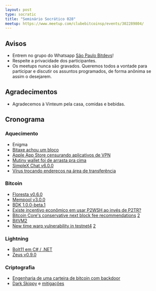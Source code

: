```yaml
---
layout: post
type: socratic
title: "Seminário Socrático 028"
meetup: https://www.meetup.com/clubebitcoinsp/events/302289804/
---
```


## Avisos

- Entrem no grupo do Whatsapp [São Paulo Bitdevs](https://chat.whatsapp.com/HiaPqjmUqER5djFPR1Yl3T)!
- Respeite a privacidade dos participantes.
- Os meetups nunca são gravados. Queremos todos a vontade para participar e discutir os assuntos programados, de forma anônima se assim o desejarem.

## Agradecimentos

- Agradecemos à Vinteum pela casa, comidas e bebidas.

## Cronograma

### Aquecimento
- Enigma
- [Bitaxe achou um bloco](https://mempool.space/tx/fe75e7d6e9f1c73f77c3dbeddd911dc6fbb8bcf98b7a37fec1820adba989e378)
- [Apple App Store censurando aplicativos de VPN](https://x.com/protonvpn/status/1825181045035074016)
- [Mutiny wallet foi de arrasta pra cima](https://blog.mutinywallet.com/mutiny-wallet-is-shutting-down/)
- [SimpleX Chat v6.0.0](https://www.nobsbitcoin.com/simplex-chat-v6-0/)
- [Vírus trocando endereços na área de transferência](https://x.com/SandLabs_21/status/1820311557269594463)

### Bitcoin
- [Floresta v0.6.0](https://medium.com/vinteum-org/floresta-update-simplifying-bitcoin-node-integration-for-wallets-6886ea7c975c)
- [Mempool v3.0.0](https://x.com/mempool/status/1828057401968533629)
- [BDK 1.0.0-beta.1](https://github.com/bitcoindevkit/bdk/releases/tag/v1.0.0-beta.1)
- [Existe incentivo econômico em usar P2WSH ao invés de P2TR?](https://bitcoin.stackexchange.com/questions/123500/is-there-an-economic-incentive-to-use-p2wsh-over-p2tr)
- [Bitcoin Core's conservative next block fee recommendations](https://x.com/mononautical/status/1826679495568564677) [2](https://x.com/mononautical/status/1826604180251050388)
- [BitVM2](https://bitvm.org/bitvm_bridge.pdf)
- [New time warp vulnerability in testnet4](https://delvingbitcoin.org/t/zawy-s-alternating-timestamp-attack/1062) [2](https://bitcoinops.org/en/newsletters/2024/08/16/)

### Lightning
- [Bolt11 em C# / .NET](https://x.com/ngoline/status/1828193300546724236)
- [Zeus v0.9.0](https://github.com/ZeusLN/zeus/releases/tag/v0.9.0)

### Criptografia
- [Engenharia de uma carteira de bitcoin com backdoor](https://www.usenix.org/system/files/woot24-scott.pdf)
- [Dark Skippy](https://darkskippy.com/) e [mitigações](https://x.com/nunchuk_io/status/1820710359780704557)
